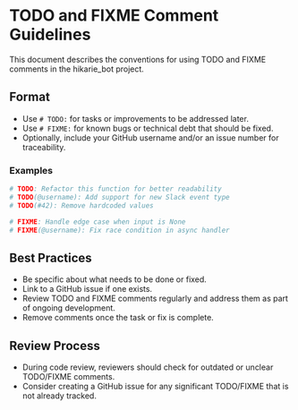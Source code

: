 # TODO and FIXME Comment Guidelines

This document describes the conventions for using TODO and FIXME comments in the hikarie_bot project.

## Format

- Use `# TODO:` for tasks or improvements to be addressed later.
- Use `# FIXME:` for known bugs or technical debt that should be fixed.
- Optionally, include your GitHub username and/or an issue number for traceability.

### Examples

```python
# TODO: Refactor this function for better readability
# TODO(@username): Add support for new Slack event type
# TODO(#42): Remove hardcoded values

# FIXME: Handle edge case when input is None
# FIXME(@username): Fix race condition in async handler
```

## Best Practices

- Be specific about what needs to be done or fixed.
- Link to a GitHub issue if one exists.
- Review TODO and FIXME comments regularly and address them as part of ongoing development.
- Remove comments once the task or fix is complete.

## Review Process

- During code review, reviewers should check for outdated or unclear TODO/FIXME comments.
- Consider creating a GitHub issue for any significant TODO/FIXME that is not already tracked.
